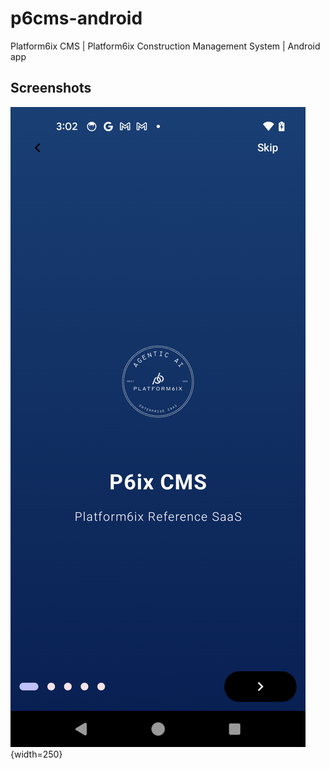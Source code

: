 # p6cms-android

Platform6ix CMS | Platform6ix Construction Management System | Android app


## Screenshots

![Screenshot 1](https://github.com/Platform6ixInc/p6cms-android/blob/main/screenshots/screenshot_1.png?raw=true){width=250}

